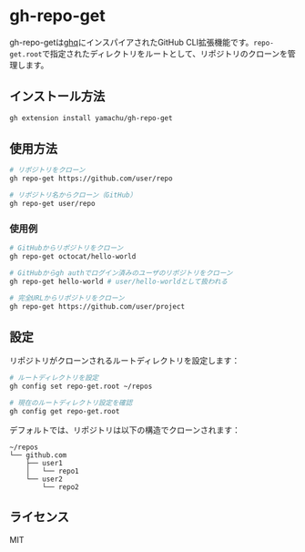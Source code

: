 # gh-repo-get

gh-repo-getは[ghq](https://github.com/x-motemen/ghq)にインスパイアされたGitHub CLI拡張機能です。`repo-get.root`で指定されたディレクトリをルートとして、リポジトリのクローンを管理します。

## インストール方法

```bash
gh extension install yamachu/gh-repo-get
```

## 使用方法

```bash
# リポジトリをクローン
gh repo-get https://github.com/user/repo

# リポジトリ名からクローン（GitHub）
gh repo-get user/repo
```

### 使用例

```bash
# GitHubからリポジトリをクローン
gh repo-get octocat/hello-world

# GitHubからgh authでログイン済みのユーザのリポジトリをクローン
gh repo-get hello-world # user/hello-worldとして扱われる

# 完全URLからリポジトリをクローン
gh repo-get https://github.com/user/project
```

## 設定

リポジトリがクローンされるルートディレクトリを設定します：

```bash
# ルートディレクトリを設定
gh config set repo-get.root ~/repos

# 現在のルートディレクトリ設定を確認
gh config get repo-get.root
```

デフォルトでは、リポジトリは以下の構造でクローンされます：

```
~/repos
└── github.com
    ├── user1
    │   └── repo1
    └── user2
        └── repo2
```

## ライセンス

MIT
